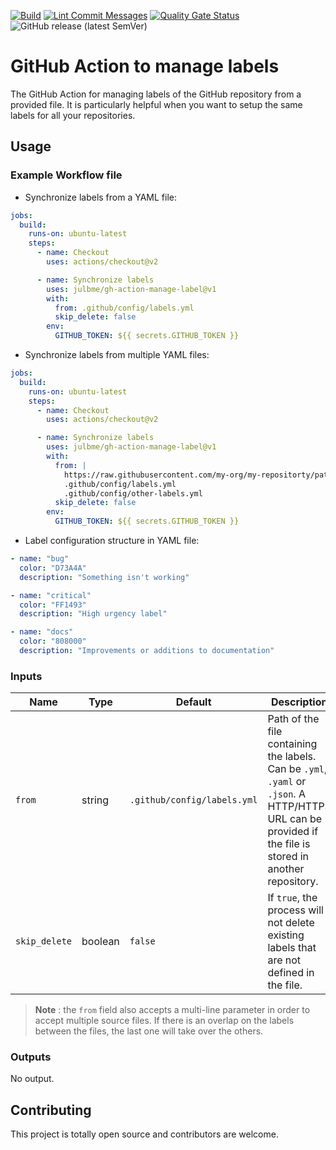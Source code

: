 [![Build](https://github.com/julbme/gh-action-manage-label/actions/workflows/maven-build.yml/badge.svg)](https://github.com/julbme/gh-action-manage-label/actions/workflows/maven-build.yml)
[![Lint Commit Messages](https://github.com/julbme/gh-action-manage-label/actions/workflows/commitlint.yml/badge.svg)](https://github.com/julbme/gh-action-manage-label/actions/workflows/commitlint.yml)
[![Quality Gate Status](https://sonarcloud.io/api/project_badges/measure?project=julbme_gh-action-manage-label&metric=alert_status)](https://sonarcloud.io/summary/new_code?id=julbme_gh-action-manage-label)
![GitHub release (latest SemVer)](https://img.shields.io/github/v/release/julbme/gh-action-manage-label)

# GitHub Action to manage labels

The GitHub Action for managing labels of the GitHub repository from a provided file.
It is particularly helpful when you want to setup the same labels for all your repositories.

## Usage

### Example Workflow file

- Synchronize labels from a YAML file:

```yaml
jobs:
  build:
    runs-on: ubuntu-latest
    steps:
      - name: Checkout
        uses: actions/checkout@v2

      - name: Synchronize labels
        uses: julbme/gh-action-manage-label@v1
        with:
          from: .github/config/labels.yml
          skip_delete: false
        env:
          GITHUB_TOKEN: ${{ secrets.GITHUB_TOKEN }}
```

- Synchronize labels from multiple YAML files:

```yaml
jobs:
  build:
    runs-on: ubuntu-latest
    steps:
      - name: Checkout
        uses: actions/checkout@v2

      - name: Synchronize labels
        uses: julbme/gh-action-manage-label@v1
        with:
          from: |
            https://raw.githubusercontent.com/my-org/my-repositorty/path-to-folder-with/common-labels.yml
            .github/config/labels.yml
            .github/config/other-labels.yml
          skip_delete: false
        env:
          GITHUB_TOKEN: ${{ secrets.GITHUB_TOKEN }}
```

- Label configuration structure in YAML file:

```yaml
- name: "bug"
  color: "D73A4A"
  description: "Something isn't working"

- name: "critical"
  color: "FF1493"
  description: "High urgency label"

- name: "docs"
  color: "808000"
  description: "Improvements or additions to documentation"
```

### Inputs

|     Name      |  Type   |           Default           |                                                                       Description                                                                        |
|---------------|---------|-----------------------------|----------------------------------------------------------------------------------------------------------------------------------------------------------|
| `from`        | string  | `.github/config/labels.yml` | Path of the file containing the labels. Can be `.yml`, `.yaml` or `.json`. A HTTP/HTTPS URL can be provided if the file is stored in another repository. |
| `skip_delete` | boolean | `false`                     | If `true`, the process will not delete existing labels that are not defined in the file.                                                                 |

> **Note** : the `from` field also accepts a multi-line parameter in order to accept multiple source files. If there is an overlap on the labels between the files, the last one will take over the others.

### Outputs

No output.

## Contributing

This project is totally open source and contributors are welcome.
